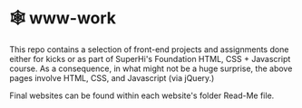 # 🕸 www-work

This repo contains a selection of front-end projects and assignments done either for kicks or as part of SuperHi's Foundation HTML, CSS + Javascript course. As a consequence, in what might not be a huge surprise, the above pages involve HTML, CSS, and Javascript (via jQuery.)

Final websites can be found within each website's folder Read-Me file.

